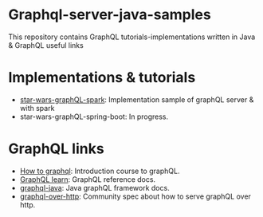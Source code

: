 # Graphql-server-java-samples

This repository contains GraphQL tutorials-implementations written in Java & GraphQL useful links

# Implementations & tutorials

- [star-wars-graphQL-spark](https://github.com/DavidNowakowski/star-wars-graphql-spark): Implementation sample of graphQL server & with spark
- star-wars-graphQL-spring-boot: In progress.

# GraphQL links

- [How to graphql](https://www.howtographql.com/): Introduction course to graphQL.
- [GraphQL learn](https://graphql.org/learn/): GraphQL reference docs.
- [graphql-java](https://www.graphql-java.com/): Java graphQL framework docs.
- [graphql-over-http](https://github.com/graphql/graphql-over-http): Community spec about how to serve graphQL over http.
